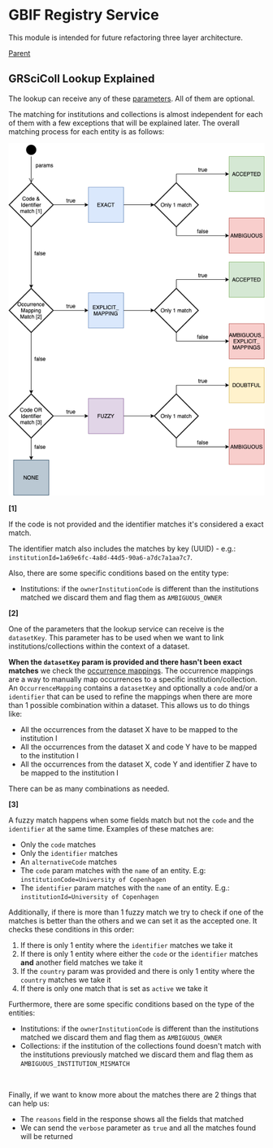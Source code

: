 # GBIF Registry Service

This module is intended for future refactoring three layer architecture.

[Parent](../README.md)


## GRSciColl Lookup Explained

The lookup can receive any of these [parameters](https://github.com/gbif/gbif-api/blob/master/src/main/java/org/gbif/api/model/collections/lookup/LookupParams.java).
All of them are optional.

The matching for institutions and collections is almost independent for each of them with a few exceptions that will be explained later.
The overall matching process for each entity is as follows:

![](docs/grscicoll_lookup.png)

**[1]**

If the code is not provided and the identifier matches it's considered a exact match.

The identifier match also includes the matches by key (UUID) - e.g.: `institutionId=1a69e6fc-4a8d-44d5-90a6-a7dc7a1aa7c7`.

Also, there are some specific conditions based on the entity type:
- Institutions: if the `ownerInstitutionCode` is different than the institutions matched we discard them and
flag them as `AMBIGUOUS_OWNER`

**[2]**

One of the parameters that the lookup service can receive is the `datasetKey`. This parameter has to be used when we want to link institutions/collections
within the context of a dataset.

**When the `datasetKey` param is provided and there hasn't been exact matches** we check the [occurrence mappings](https://github.com/gbif/gbif-api/blob/master/src/main/java/org/gbif/api/model/collections/OccurrenceMapping.java).
The occurrence mappings are a way to manually map occurrences to a specific institution/collection.
An `OccurrenceMapping` contains a `datasetKey` and optionally a `code` and/or a `identifier` that can be used to refine the mappings
when there are more than 1 possible combination within a dataset. This allows us to do things like:
- All the occurrences from the dataset X have to be mapped to the institution I
- All the occurrences from the dataset X and code Y have to be mapped to the institution I
- All the occurrences from the dataset X, code Y and identifier Z have to be mapped to the institution I

There can be as many combinations as needed.

**[3]**

A fuzzy match happens when some fields match but not the `code` and the `identifier` at the same time. Examples of these matches are:
- Only the `code` matches
- Only the `identifier` matches
- An `alternativeCode` matches
- The `code` param matches with the `name` of an entity. E.g: `institutionCode=University of Copenhagen`
- The `identifier` param matches with the `name` of an entity. E.g.: `institutionId=University of Copenhagen`

Additionally, if there is more than 1 fuzzy match we try to check if one of the matches is better than the others
and we can set it as the accepted one. It checks these conditions in this order:
1. If there is only 1 entity where the `identifier` matches we take it
2. If there is only 1 entity where either the `code` or the `identifier` matches **and** another field matches we take it
3. If the `country` param was provided and there is only 1 entity where the `country` matches we take it
4. If there is only one match that is set as `active` we take it

Furthermore, there are some specific conditions based on the type of the entities:
- Institutions: if the `ownerInstitutionCode` is different than the institutions matched we discard them and
flag them as `AMBIGUOUS_OWNER`
- Collections: if the institution of the collections found doesn't match with the institutions previously matched we discard
them and flag them as `AMBIGUOUS_INSTITUTION_MISMATCH`

<br/>

Finally, if we want to know more about the matches there are 2 things that can help us:
- The `reasons` field in the response shows all the fields that matched
- We can send the `verbose` parameter as `true` and all the matches found will be returned
